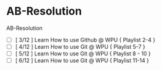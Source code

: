 # AB-Resolution
AB-Resolution
- [ ] [ 3/12 ] Learn How to use Github @ WPU { Playlist 2-4 }
- [ ] [ 4/12 ] Learn How to use Git @ WPU { Playlist 5-7 }
- [ ] [ 5/12 ] Learn How to use Git @ WPU { Playlist 8 - 10 } 
- [ ] [ 6/12 ] Learn How to use Git @ WPU { Playlist 11-14 }
